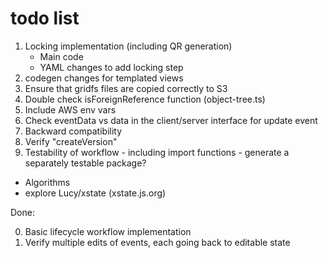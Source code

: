 # todo list

1. Locking implementation (including QR generation)
   - Main code
   - YAML changes to add locking step
1. codegen changes for templated views
1. Ensure that gridfs files are copied correctly to S3
1. Double check isForeignReference function (object-tree.ts)
1. Include AWS env vars
1. Check eventData vs data in the client/server interface for update event
1. Backward compatibility
1. Verify "createVersion"
1. Testability of workflow - including import functions - generate a separately testable package?

- Algorithms
- explore Lucy/xstate (xstate.js.org)

Done:

0. Basic lifecycle workflow implementation
1. Verify multiple edits of events, each going back to editable state

